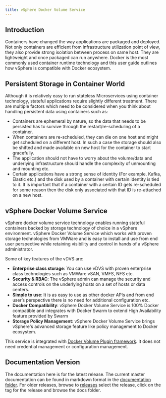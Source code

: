 ```yaml
---
title: vSphere Docker Volume Service
---
```


## Introduction 

<img style="position: absolute; top: 0; right: 0; border: 0;" src="https://github.com/vmware/docker-volume-vsphere/raw/master/docs/misc/Docker%20Certified.png" width="6" height="6" alt=" ">

Containers have changed the way applications are packaged and deployed. Not only containers are efficient from infrastructure utilization point of view, they also provide strong isolation between process on same host. They are lightweight and once packaged can run anywhere. Docker is the most commonly used container runtime technology and this user guide outlines how vSphere is compatible with Docker ecosystem. 

## Persistent Storage in Container World

Although it is relatively easy to run stateless Microservices using container technology, stateful applications require slightly different treatment. There are multiple factors which need to be considered when you think about handling persistent data using containers such as:

* Containers are ephemeral by nature, so the data that needs to be persisted has to survive through the restart/re-scheduling of a container.
* When containers are re-scheduled, they can die on one host and might get scheduled on a different host. In such a case the storage should also be shifted and made available on new host for the container to start gracefully.
* The application should not have to worry about the volume/data and underlying infrastructure should handle the complexity of unmounting and mounting etc.
* Certain applications have a strong sense of identity (For example. Kafka, Elastic etc.) and the disk used by a container with certain identity is tied to it. It is important that if a container with a certain ID gets re-scheduled for some reason then the disk only associated with that ID is re-attached on a new host.

## vSphere Docker Volume Service
vSphere docker volume service technology enables running stateful containers backed by storage technology of choice in a vSphere environment. vSphere Docker Volume Service which works with proven storage technologies from VMWare and is easy to install and use from end user perspective while retaining visibility and control in hands of a vSphere administrator.

Some of key features of the vDVS are:

* **Enterprise class storage**: You can use vDVS with proven enterprise class technologies such as VMWare vSAN, VMFS, NFS etc. 
* **Security & RBAC**: The vSphere admin can manage the security and access controls on the underlying hosts on a set of hosts or data centers.
* **Simple to use**: It is as easy to use as other docker APIs and from end user’s perspective there is no need for additional configuration etc.
* **Docker Compatibility**: vSphere Docker Volume Service is 100% Docker compatible and integrates with Docker Swarm to extend High Availability feature provided by Swarm
* **Storage Policy Management**: vSphere Docker Volume Service brings vSphere's advanced storage feature like policy management to Docker ecosystem.

This service is integrated with [Docker Volume Plugin framework](https://docs.docker.com/engine/extend/plugins_volume/). It does not need credential management or configuration management. 


## Documentation Version

The documentation here is for the latest release. The current master documentation can be found in markdown format in the [documentation folder](https://github.com/vmware/docker-volume-vsphere/tree/gh-pages). For older releases, browse to [releases](https://github.com/vmware/docker-volume-vsphere/releases) select the release, click on the tag for the release and browse the docs folder.

